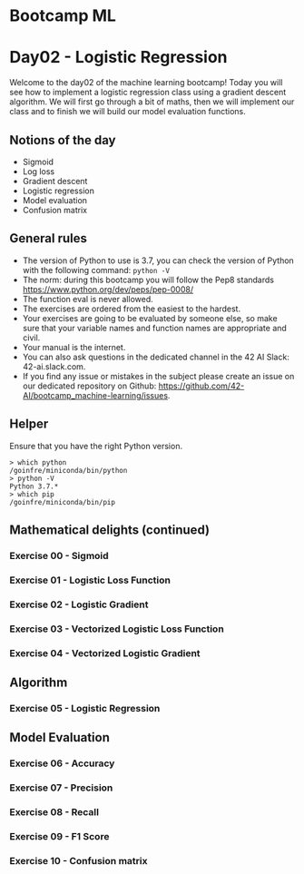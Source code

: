 # Bootcamp ML

# Day02 - Logistic Regression

Welcome to the day02 of the machine learning bootcamp! Today you will see how to implement a logistic regression
class using a gradient descent algorithm. We will first go through a bit of maths, then we will implement our
class and to finish we will build our model evaluation functions.

## Notions of the day

* Sigmoid
* Log loss
* Gradient descent
* Logistic regression
* Model evaluation
* Confusion matrix

## General rules

* The version of Python to use is 3.7, you can check the version of Python with the following command: `python -V`
* The norm: during this bootcamp you will follow the Pep8 standards https://www.python.org/dev/peps/pep-0008/
* The function eval is never allowed.
* The exercises are ordered from the easiest to the hardest.
* Your exercises are going to be evaluated by someone else, so make sure that your variable names and function names are appropriate and civil. 
* Your manual is the internet.
* You can also ask questions in the dedicated channel in the 42 AI Slack: 42-ai.slack.com.
* If you find any issue or mistakes in the subject please create an issue on our dedicated repository on Github:  https://github.com/42-AI/bootcamp_machine-learning/issues.

## Helper 

Ensure that you have the right Python version.

```
> which python
/goinfre/miniconda/bin/python
> python -V
Python 3.7.*
> which pip
/goinfre/miniconda/bin/pip
```

## Mathematical delights (continued)

### Exercise 00 - Sigmoid

### Exercise 01 - Logistic Loss Function

### Exercise 02 - Logistic Gradient

### Exercise 03 - Vectorized Logistic Loss Function

### Exercise 04 - Vectorized Logistic Gradient

## Algorithm

### Exercise 05 - Logistic Regression

## Model Evaluation

### Exercise 06 - Accuracy

### Exercise 07 - Precision

### Exercise 08 - Recall
  
### Exercise 09 - F1 Score

### Exercise 10 - Confusion matrix

